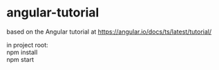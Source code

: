 # angular-tutorial
based on the Angular tutorial at https://angular.io/docs/ts/latest/tutorial/


in project root:  
npm install  
npm start
